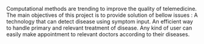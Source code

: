 Computational methods are trending to improve the quality of telemedicine. The main objectives of this project is to provide solution of bellow issues :
A technology that can detect disease using symptom input. 
An efficient way to handle primary and relevant treatment of disease.
Any kind of user can easily make appointment to relevant doctors according to their diseases. 

